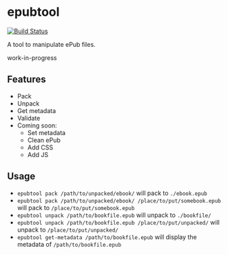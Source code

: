 # epubtool
[![Build Status](https://travis-ci.org/geek1011/epubtool.svg?branch=master)](https://travis-ci.org/geek1011/epubtool)

A tool to manipulate ePub files.

work-in-progress

## Features
- Pack
- Unpack
- Get metadata
- Validate
- Coming soon:
    - Set metadata
    - Clean ePub
    - Add CSS
    - Add JS

## Usage
- `epubtool pack /path/to/unpacked/ebook/` will pack to `./ebook.epub`
- `epubtool pack /path/to/unpacked/ebook/ /place/to/put/somebook.epub` will pack to `/place/to/put/somebook.epub`
- `epubtool unpack /path/to/bookfile.epub` will unpack to `./bookfile/`
- `epubtool unpack /path/to/bookfile.epub /place/to/put/unpacked/` will unpack to `/place/to/put/unpacked/`
- `epubtool get-metadata /path/to/bookfile.epub` will display the metadata of `/path/to/bookfile.epub`